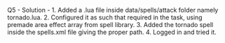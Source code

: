 Q5 - 
Solution -  1. Added a .lua file inside data/spells/attack folder namely tornado.lua.
            2. Configured it as such that required in the task, using premade area effect array from spell library.
            3. Added the tornado spell inside the spells.xml file giving the proper path.
            4. Logged in and tried it.

